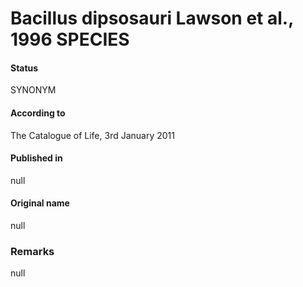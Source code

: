 Bacillus dipsosauri Lawson et al., 1996 SPECIES
=======

#### Status
SYNONYM

#### According to
The Catalogue of Life, 3rd January 2011

#### Published in
null

#### Original name
null

### Remarks
null
